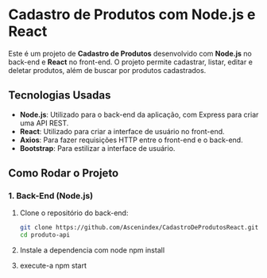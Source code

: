 # Cadastro de Produtos com Node.js e React

Este é um projeto de **Cadastro de Produtos** desenvolvido com **Node.js** no back-end e **React** no front-end. O projeto permite cadastrar, listar, editar e deletar produtos, além de buscar por produtos cadastrados.

## Tecnologias Usadas

- **Node.js**: Utilizado para o back-end da aplicação, com Express para criar uma API REST.
- **React**: Utilizado para criar a interface de usuário no front-end.
- **Axios**: Para fazer requisições HTTP entre o front-end e o back-end.
- **Bootstrap**: Para estilizar a interface de usuário.

## Como Rodar o Projeto

### 1. Back-End (Node.js)

1. Clone o repositório do back-end:

   ```bash
   git clone https://github.com/Ascenindex/CadastroDeProdutosReact.git
   cd produto-api

2. Instale a dependencia com node
npm install


3. execute-a
npm start
